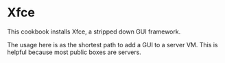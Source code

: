Xfce
====

This cookbook installs Xfce, a stripped down GUI framework.

The usage here is as the shortest path to add a GUI to a server VM. This is
helpful because most public boxes are servers.
